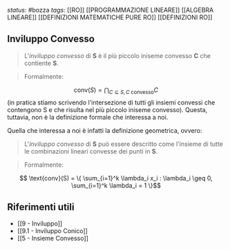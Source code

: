 *status*: #bozza 
*tags*: [[RO]] [[PROGRAMMAZIONE LINEARE]] [[ALGEBRA LINEARE]] [[DEFINIZIONI MATEMATICHE PURE RO]] [[DEFINIZIONI RO]]

## Inviluppo Convesso

> L'*inviluppo convesso* di **S** è il più piccolo iniseme convesso **C** che contiente **S**.

> Formalmente:

$$ \text{conv}(S) = \bigcap_{C \subseteq S, C \text{ convesso}}C$$
(in pratica stiamo scrivendo l'intersezione di tutti gli insiemi convessi che contengono S e che risulta nel più piccolo iniseme convesso). Questa, tuttavia, non è la definizione formale che interessa a noi. 

Quella che interessa a noi è infatti la definizione geometrica, ovvero:

> L'*inviluppo convesso* di **S** può essere descritto come l'insieme di tutte le combinazioni lineari convesse dei punti in **S**.

> Formalmente:

$$ \text{conv}(S) = \{ \sum_{i=1}^k \lambda_i x_i : \lambda_i \geq 0, \sum_{i=1}^k \lambda_i = 1 \}$$


## Riferimenti utili

* [[9 - Inviluppo]]
* [[9.1 - Inviluppo Conico]]
* [[5 - Insieme Convesso]]